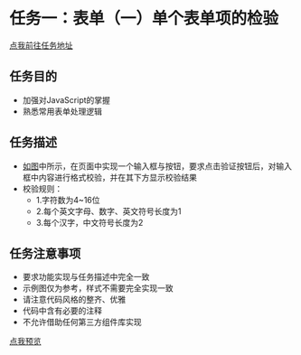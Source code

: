 # 任务一：表单（一）单个表单项的检验
[点我前往任务地址](http://ife.baidu.com/course/detail/id/97)
## 任务目的
+	加强对JavaScript的掌握
+	熟悉常用表单处理逻辑

## 任务描述
+	[如图](http://7xrp04.com1.z0.glb.clouddn.com/task_2_29_1.jpg)中所示，在页面中实现一个输入框与按钮，要求点击验证按钮后，对输入框中内容进行格式校验，并在其下方显示校验结果
+	校验规则：
	+	1.字符数为4~16位
	+	2.每个英文字母、数字、英文符号长度为1
	+	3.每个汉字，中文符号长度为2	

## 任务注意事项
+	要求功能实现与任务描述中完全一致
+	示例图仅为参考，样式不需要完全实现一致
+	请注意代码风格的整齐、优雅
+	代码中含有必要的注释
+	不允许借助任何第三方组件库实现

[点我预览](http://htmlpreview.github.io/?https://github.com/RAAMENN/ife2017/blob/master/%E8%80%80%E8%80%80%E5%AD%A6%E9%99%A2/%E4%BB%BB%E5%8A%A1%E4%B8%80/%E4%BB%BB%E5%8A%A1%E4%B8%80.html)